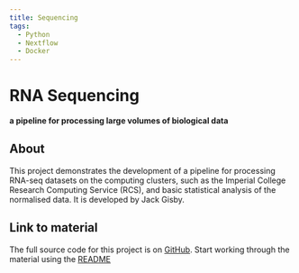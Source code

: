 ```yaml
---
title: Sequencing
tags:
  - Python
  - Nextflow
  - Docker
---
```


# RNA Sequencing

**a pipeline for processing large volumes of biological data**

## About

This project demonstrates the development of a pipeline for processing RNA-seq datasets on the computing clusters, such as the Imperial College Research Computing Service (RCS), and basic statistical analysis of the normalised data. It is developed by Jack Gisby.

## Link to material

The full source code for this project is on [GitHub](https://github.com/ImperialCollegeLondon/ReCoDE_rnaseq_pipeline).
Start working through the material using the [README](https://github.com/ImperialCollegeLondon/ReCoDE_rnaseq_pipeline#recode-rna-seq)
